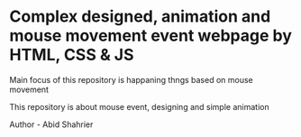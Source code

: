 # Complex designed, animation and mouse movement event webpage by HTML, CSS & JS

Main focus of this repository is happaning thngs based on mouse movement

This repository is about mouse event, designing and simple animation

Author - Abid Shahrier
